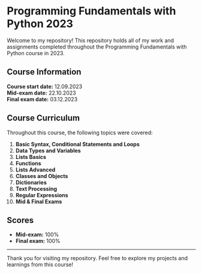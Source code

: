 # Programming Fundamentals with Python 2023

Welcome to my repository! This repository holds all of my work and assignments completed throughout the Programming Fundamentals with Python course in 2023.

## Course Information

**Course start date:** 12.09.2023\
**Mid-exam date:** 22.10.2023\
**Final exam date:** 03.12.2023

## Course Curriculum

Throughout this course, the following topics were covered:

1. **Basic Syntax, Conditional Statements and Loops** 
2. **Data Types and Variables**
3. **Lists Basics**
4. **Functions**
5. **Lists Advanced**
6. **Classes and Objects**
7. **Dictionaries**  
8. **Text Processing** 
9. **Regular Expressions** 
10. **Mid & Final Exams** 

## Scores

- **Mid-exam:** 100%
- **Final exam:** 100%

---

Thank you for visiting my repository. Feel free to explore my projects and learnings from this course!
